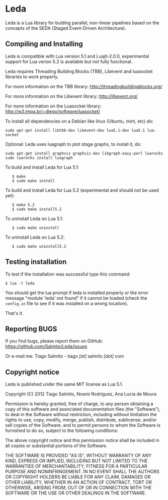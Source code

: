 # Leda
Leda is a Lua library for bulding parallel, non-linear pipelines based on the concepts of the SEDA (Staged Event-Driven Architecture).

## Compiling and Installing
Leda is compatible with Lua version 5.1 and Luajit-2.0.0, experimental support for Lua verion 5.2 is available but not fully functional.

Leda requires Threading Building Blocks (TBB), Libevent and luasocket libraries to work properly.

For more information on the TBB library: http://threadingbuildingblocks.org/

For more information on the Libevent library: http://libevent.org/

For more information on the Luasocket library: http://w3.impa.br/~diego/software/luasocket/

To install all dependencies on a Debian like linux (Ubuntu, mint, etc) do: 
```
sudo apt-get install libtbb-dev libevent-dev lua5.1-dev lua5.1 lua-socket
```

Optional: Leda uses luagraph to plot stage graphs, to install it, do:

```
sudo apt-get install graphviz graphviz-dev libgraph-easy-perl luarocks
sudo luarocks install luagraph
```

To build and install Leda for Lua 5.1:
```
   $ make
   $ sudo make install
```

To build and install Leda for Lua 5.2 (experimental and should not be used yet):
```
   $ make 5.2
   $ sudo make install5.2
```

To uninstall Leda on Lua 5.1:
```
   $ sudo make uninstall
```

To uninstall Leda on Lua 5.2:
```
   $ sudo make uninstall5.2
```

## Testing installation
To test if the installation was successful type this command:

```
$ lua -l leda
```

You should get the lua prompt if leda is installed properly or the error message "module 'leda' not found"  if it cannot be loaded (check the ```config.in``` file to see if it was installed on a wrong location).

That's it.

## Reporting BUGS
If you find bugs, please report them on GitHub: https://github.com/Salmito/Leda/issues

Or e-mail me: Tiago Salmito - tiago _[at]_ salmito _[dot]_ com
## Copyright notice
Leda is published under the same MIT license as Lua 5.1.

Copyright (C) 2012 Tiago Salmito, Noemi Rodriguez, Ana Lucia de Moura

Permission is hereby granted, free of charge, to any person obtaining a copy
of this software and associated documentation files (the "Software"), to deal
in the Software without restriction, including without limitation the rights
to use, copy, modify, merge, publish, distribute, sublicense, and/or sell
copies of the Software, and to permit persons to whom the Software is
furnished to do so, subject to the following conditions:

The above copyright notice and this permission notice shall be included in
all copies or substantial portions of the Software.

THE SOFTWARE IS PROVIDED "AS IS", WITHOUT WARRANTY OF ANY KIND, EXPRESS OR
IMPLIED, INCLUDING BUT NOT LIMITED TO THE WARRANTIES OF MERCHANTABILITY,
FITNESS FOR A PARTICULAR PURPOSE AND NONINFRINGEMENT.  IN NO EVENT SHALL THE
AUTHORS OR COPYRIGHT HOLDERS BE LIABLE FOR ANY CLAIM, DAMAGES OR OTHER
LIABILITY, WHETHER IN AN ACTION OF CONTRACT, TORT OR OTHERWISE, ARISING FROM,
OUT OF OR IN CONNECTION WITH THE SOFTWARE OR THE USE OR OTHER DEALINGS IN
THE SOFTWARE.
